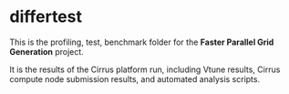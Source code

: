 # differtest
This is the profiling, test, benchmark folder for the **Faster Parallel Grid Generation** project. 

It is the results of the Cirrus platform run, including Vtune results, Cirrus compute node submission results, and automated analysis scripts.
